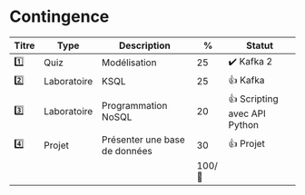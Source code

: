 # Contingence


| Titre   | Type         | Description                                         | % | Statut           |
|---------|--------------|-----------------------------------------------------|---|------------------|
| :one:   | Quiz         | Modélisation                                        | 25|:heavy_check_mark: Kafka        2
| :two:   | Laboratoire  | KSQL                                                | 25|:+1: Kafka        |
| :three:  | Laboratoire  | Programmation NoSQL                                | 20|:+1: Scripting avec API Python |
| :four:  | Projet       | Présenter une base de données                       | 30|:+1: Projet |
|    |         |                         | 100/:100:| |
